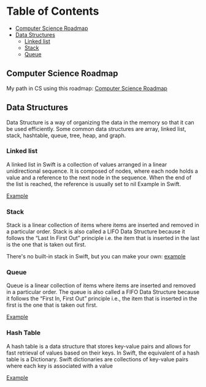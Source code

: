 # Table of Contents

* [Computer Science Roadmap](#computer-science-roadmap)
* [Data Structures](#data-structures)
  * [Linked list](#linked-list)
  * [Stack](#stack)
  * [Queue](#queue)

## Computer Science Roadmap

My path in CS using this roadmap: [Computer Science Roadmap](https://roadmap.sh/computer-science)

## Data Structures

Data Structure is a way of organizing the data in the memory so that it can be used efficiently. Some common data structures are array, linked list, stack, hashtable, queue, tree, heap, and graph.

### Linked list
A linked list in Swift is a collection of values arranged in a linear unidirectional sequence. It is composed of nodes, where each node holds a value and a reference to the next node in the sequence. When the end of the list is reached, the reference is usually set to nil
Example in Swift.

[Example](./LinkedList.swift)

### Stack
Stack is a linear collection of items where items are inserted and removed in a particular order. Stack is also called a LIFO Data Structure because it follows the “Last In First Out” principle i.e. the item that is inserted in the last is the one that is taken out first.

There's no built-in stack in Swift, but you can make your own: [example](./Stack.swift)

### Queue
Queue is a linear collection of items where items are inserted and removed in a particular order. The queue is also called a FIFO Data Structure because it follows the “First In, First Out” principle i.e., the item that is inserted in the first is the one that is taken out first.

[Example](./Queue.md)

### Hash Table
A hash table is a data structure that stores key-value pairs and allows for fast retrieval of values based on their keys. In Swift, the equivalent of a hash table is a Dictionary. Swift dictionaries are collections of key-value pairs where each key is associated with a value

[Example](./Dictionary.md)
